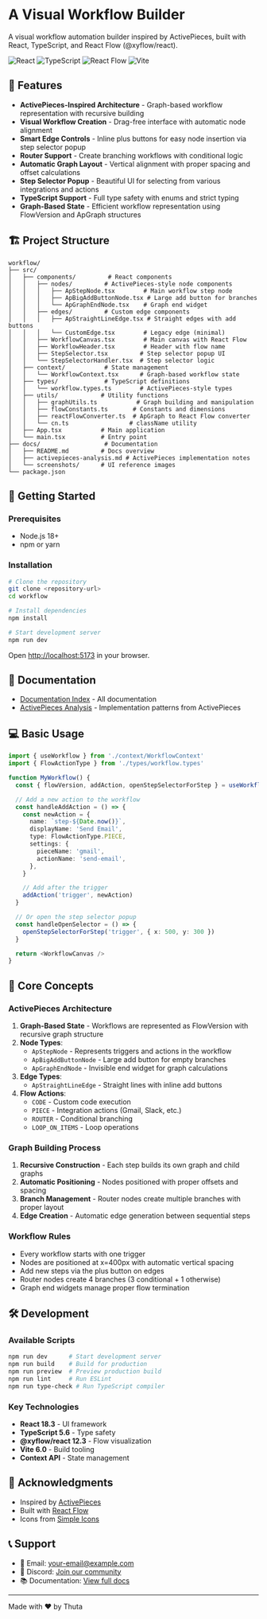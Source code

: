 # A Visual Workflow Builder

A visual workflow automation builder inspired by ActivePieces, built with React, TypeScript, and React Flow (@xyflow/react).

![React](https://img.shields.io/badge/React-18.3-blue)
![TypeScript](https://img.shields.io/badge/TypeScript-5.6-blue)
![React Flow](https://img.shields.io/badge/React%20Flow-12.3-purple)
![Vite](https://img.shields.io/badge/Vite-6.0-yellow)

## 🚀 Features

- **ActivePieces-Inspired Architecture** - Graph-based workflow representation with recursive building
- **Visual Workflow Creation** - Drag-free interface with automatic node alignment
- **Smart Edge Controls** - Inline plus buttons for easy node insertion via step selector popup
- **Router Support** - Create branching workflows with conditional logic
- **Automatic Graph Layout** - Vertical alignment with proper spacing and offset calculations
- **Step Selector Popup** - Beautiful UI for selecting from various integrations and actions
- **TypeScript Support** - Full type safety with enums and strict typing
- **Graph-Based State** - Efficient workflow representation using FlowVersion and ApGraph structures

## 🏗️ Project Structure

```
workflow/
├── src/
│   ├── components/         # React components
│   │   ├── nodes/         # ActivePieces-style node components
│   │   │   ├── ApStepNode.tsx        # Main workflow step node
│   │   │   ├── ApBigAddButtonNode.tsx # Large add button for branches
│   │   │   └── ApGraphEndNode.tsx    # Graph end widget
│   │   ├── edges/         # Custom edge components
│   │   │   ├── ApStraightLineEdge.tsx # Straight edges with add buttons
│   │   │   └── CustomEdge.tsx        # Legacy edge (minimal)
│   │   ├── WorkflowCanvas.tsx        # Main canvas with React Flow
│   │   ├── WorkflowHeader.tsx        # Header with flow name
│   │   ├── StepSelector.tsx         # Step selector popup UI
│   │   └── StepSelectorHandler.tsx  # Step selector logic
│   ├── context/           # State management
│   │   └── WorkflowContext.tsx      # Graph-based workflow state
│   ├── types/             # TypeScript definitions
│   │   └── workflow.types.ts        # ActivePieces-style types
│   ├── utils/            # Utility functions
│   │   ├── graphUtils.ts           # Graph building and manipulation
│   │   ├── flowConstants.ts       # Constants and dimensions
│   │   ├── reactFlowConverter.ts  # ApGraph to React Flow converter
│   │   └── cn.ts                 # className utility
│   ├── App.tsx           # Main application
│   └── main.tsx          # Entry point
├── docs/                  # Documentation
│   ├── README.md         # Docs overview
│   ├── activepieces-analysis.md # ActivePieces implementation notes
│   └── screenshots/      # UI reference images
└── package.json
```

## 🚦 Getting Started

### Prerequisites

- Node.js 18+
- npm or yarn

### Installation

```bash
# Clone the repository
git clone <repository-url>
cd workflow

# Install dependencies
npm install

# Start development server
npm run dev
```

Open [http://localhost:5173](http://localhost:5173) in your browser.

## 📖 Documentation

- [Documentation Index](./docs/README.md) - All documentation
- [ActivePieces Analysis](./docs/activepieces-analysis.md) - Implementation patterns from ActivePieces

## 💻 Basic Usage

```typescript
import { useWorkflow } from './context/WorkflowContext'
import { FlowActionType } from './types/workflow.types'

function MyWorkflow() {
  const { flowVersion, addAction, openStepSelectorForStep } = useWorkflow()

  // Add a new action to the workflow
  const handleAddAction = () => {
    const newAction = {
      name: `step-${Date.now()}`,
      displayName: 'Send Email',
      type: FlowActionType.PIECE,
      settings: {
        pieceName: 'gmail',
        actionName: 'send-email',
      },
    }

    // Add after the trigger
    addAction('trigger', newAction)
  }

  // Or open the step selector popup
  const handleOpenSelector = () => {
    openStepSelectorForStep('trigger', { x: 500, y: 300 })
  }

  return <WorkflowCanvas />
}
```

## 🎯 Core Concepts

### ActivePieces Architecture

1. **Graph-Based State** - Workflows are represented as FlowVersion with recursive graph structure
2. **Node Types**:
   - `ApStepNode` - Represents triggers and actions in the workflow
   - `ApBigAddButtonNode` - Large add button for empty branches
   - `ApGraphEndNode` - Invisible end widget for graph calculations
3. **Edge Types**:
   - `ApStraightLineEdge` - Straight lines with inline add buttons
4. **Flow Actions**:
   - `CODE` - Custom code execution
   - `PIECE` - Integration actions (Gmail, Slack, etc.)
   - `ROUTER` - Conditional branching
   - `LOOP_ON_ITEMS` - Loop operations

### Graph Building Process

1. **Recursive Construction** - Each step builds its own graph and child graphs
2. **Automatic Positioning** - Nodes positioned with proper offsets and spacing
3. **Branch Management** - Router nodes create multiple branches with proper layout
4. **Edge Creation** - Automatic edge generation between sequential steps

### Workflow Rules

- Every workflow starts with one trigger
- Nodes are positioned at x=400px with automatic vertical spacing
- Add new steps via the plus button on edges
- Router nodes create 4 branches (3 conditional + 1 otherwise)
- Graph end widgets manage proper flow termination

## 🛠️ Development

### Available Scripts

```bash
npm run dev      # Start development server
npm run build    # Build for production
npm run preview  # Preview production build
npm run lint     # Run ESLint
npm run type-check # Run TypeScript compiler
```

### Key Technologies

- **React 18.3** - UI framework
- **TypeScript 5.6** - Type safety
- **@xyflow/react 12.3** - Flow visualization
- **Vite 6.0** - Build tooling
- **Context API** - State management

## 🙏 Acknowledgments

- Inspired by [ActivePieces](https://www.activepieces.com/)
- Built with [React Flow](https://reactflow.dev/)
- Icons from [Simple Icons](https://simpleicons.org/)

## 📞 Support

- 📧 Email: your-email@example.com
- 💬 Discord: [Join our community](#)
- 📚 Documentation: [View full docs](./docs)

---

Made with ❤️ by Thuta
